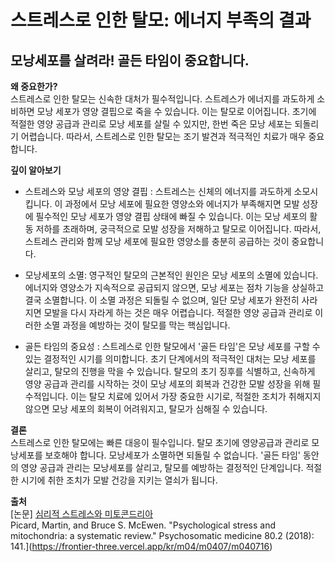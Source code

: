 
# 스트레스로 인한 탈모: 에너지 부족의 결과

## 모낭세포를 살려라! 골든 타임이 중요합니다.

**왜 중요한가?**    
스트레스로 인한 탈모는 신속한 대처가 필수적입니다. 스트레스가 에너지를 과도하게 소비하면 모낭 세포가 영양 결핍으로 죽을 수 있습니다. 이는 탈모로 이어집니다. 초기에 적절한 영양 공급과 관리로 모낭 세포를 살릴 수 있지만, 한번 죽은 모낭 세포는 되돌리기 어렵습니다. 따라서, 스트레스로 인한 탈모는 조기 발견과 적극적인 치료가 매우 중요합니다. 

**깊이 알아보기** 

- 스트레스와 모낭 세포의 영양 결핍 : 스트레스는 신체의 에너지를 과도하게 소모시킵니다. 이 과정에서 모낭 세포에 필요한 영양소와 에너지가 부족해지면 모발 성장에 필수적인 모낭 세포가 영양 결핍 상태에 빠질 수 있습니다. 이는 모낭 세포의 활동 저하를 초래하며, 궁극적으로 모발 성장을 저해하고 탈모로 이어집니다. 따라서, 스트레스 관리와 함께 모낭 세포에 필요한 영양소를 충분히 공급하는 것이 중요합니다. 

- 모낭세포의 소멸: 영구적인 탈모의 근본적인 원인은 모낭 세포의 소멸에 있습니다. 에너지와 영양소가 지속적으로 공급되지 않으면, 모낭 세포는 점차 기능을 상실하고 결국 소멸합니다. 이 소멸 과정은 되돌릴 수 없으며, 일단 모낭 세포가 완전히 사라지면 모발을 다시 자라게 하는 것은 매우 어렵습니다. 적절한 영양 공급과 관리로 이러한 소멸 과정을 예방하는 것이 탈모를 막는 핵심입니다. 

- 골든 타임의 중요성 : 스트레스로 인한 탈모에서 '골든 타임'은 모낭 세포를 구할 수 있는 결정적인 시기를 의미합니다. 초기 단계에서의 적극적인 대처는 모낭 세포를 살리고, 탈모의 진행을 막을 수 있습니다. 탈모의 초기 징후를 식별하고, 신속하게 영양 공급과 관리를 시작하는 것이 모낭 세포의 회복과 건강한 모발 성장을 위해 필수적입니다. 이는 탈모 치료에 있어서 가장 중요한 시기로, 적절한 조치가 취해지지 않으면 모낭 세포의 회복이 어려워지고, 탈모가 심해질 수 있습니다. 

**결론**   
스트레스로 인한 탈모에는 빠른 대응이 필수입니다. 탈모 초기에 영양공급과 관리로 모낭세포를 보호해야 합니다. 모낭세포가 소멸하면 되돌릴 수 없습니다. '골든 타임' 동안의 영양 공급과 관리는 모낭세포를 살리고, 탈모를 예방하는 결정적인 단계입니다. 적절한 시기에 취한 조치가 모발 건강을 지키는 열쇠가 됩니다.

**출처**   
[논문] [심리적 스트레스와 미토콘드리아](/m04/m0407/m040716)   
Picard, Martin, and Bruce S. McEwen. "Psychological stress and mitochondria: a systematic review." Psychosomatic medicine 80.2 (2018): 141.](https://frontier-three.vercel.app/kr/m04/m0407/m040716)
<!--stackedit_data:
eyJoaXN0b3J5IjpbLTE1MjAyMjk5MCwtMTI5NjM1MTI3NF19
-->